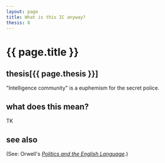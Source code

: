 ```yaml
---
layout: page
title: What is this IC anyway?
thesis: 8
---
```


<h1 id="html">{{ page.title }}</h1>

<h2 id="html">thesis[{{ page.thesis }}]</h2>

"Intelligence community" is a euphemism for the secret police.

<h2 id="html">what does this mean?</h2>

TK

<h2 id="html">see also</h2>

(See: Orwell's [_Politics and the English Language_](http://www.orwell.ru/library/essays/politics/english/e_polit).)


